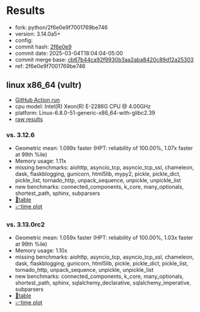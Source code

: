 # Results

- fork: python/2f6e0e9f7001769be746
- version: 3.14.0a5+
- config: 
- commit hash: [2f6e0e9](https://github.com/python/cpython/commit/2f6e0e9)
- commit date: 2025-03-04T18:04:04-05:00
- commit merge base: [cb67b44ca92f9930b3aa2aba8420c89d12a25303](https://github.com/python/cpython/commit/cb67b44ca92f9930b3aa2aba8420c89d12a25303)
- ref: 2f6e0e9f7001769be746

## linux x86_64 (vultr)

- [GitHub Action run](https://github.com/facebookexperimental/free-threading-benchmarking/actions/runs/13665665428)
- cpu model: Intel(R) Xeon(R) E-2286G CPU @ 4.00GHz
- platform: Linux-6.8.0-51-generic-x86_64-with-glibc2.39
- [raw results](bm-20250304-vultr-x86_64-python-2f6e0e9f7001769be746-3.14.0a5%2B-2f6e0e9.json)

### vs. 3.12.6

- Geometric mean: 1.099x faster (HPT: reliability of 100.00%, 1.07x faster at 99th %ile)
- Memory usage: 1.11x
- missing benchmarks: aiohttp, asyncio_tcp, asyncio_tcp_ssl, chameleon, dask, flaskblogging, gunicorn, html5lib, mypy2, pickle, pickle_dict, pickle_list, tornado_http, unpack_sequence, unpickle, unpickle_list
- new benchmarks: connected_components, k_core, many_optionals, shortest_path, sphinx, subparsers
- [📄table](bm-20250304-vultr-x86_64-python-2f6e0e9f7001769be746-3.14.0a5%2B-2f6e0e9-vs-3.12.6.md)
- [📈time plot](bm-20250304-vultr-x86_64-python-2f6e0e9f7001769be746-3.14.0a5%2B-2f6e0e9-vs-3.12.6.svg)

### vs. 3.13.0rc2

- Geometric mean: 1.059x faster (HPT: reliability of 100.00%, 1.03x faster at 99th %ile)
- Memory usage: 1.10x
- missing benchmarks: aiohttp, asyncio_tcp, asyncio_tcp_ssl, chameleon, dask, flaskblogging, gunicorn, html5lib, pickle, pickle_dict, pickle_list, tornado_http, unpack_sequence, unpickle, unpickle_list
- new benchmarks: connected_components, k_core, many_optionals, shortest_path, sphinx, sqlalchemy_declarative, sqlalchemy_imperative, subparsers
- [📄table](bm-20250304-vultr-x86_64-python-2f6e0e9f7001769be746-3.14.0a5%2B-2f6e0e9-vs-3.13.0rc2.md)
- [📈time plot](bm-20250304-vultr-x86_64-python-2f6e0e9f7001769be746-3.14.0a5%2B-2f6e0e9-vs-3.13.0rc2.svg)

